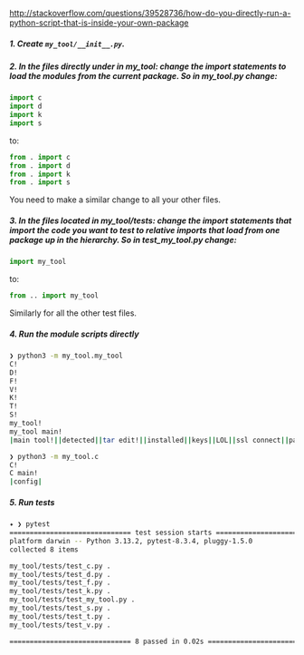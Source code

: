http://stackoverflow.com/questions/39528736/how-do-you-directly-run-a-python-script-that-is-inside-your-own-package

##### 1. Create `my_tool/__init__.py`.

##### 2. In the files directly under in my_tool: change the import statements to load the modules from the current package. So in my_tool.py change:

```python
import c
import d
import k
import s
```
to:

```python
from . import c
from . import d
from . import k
from . import s
```

You need to make a similar change to all your other files.

##### 3. In the files located in my_tool/tests: change the import statements that import the code you want to test to relative imports that load from one package up in the hierarchy. So in test_my_tool.py change:

```python
import my_tool
```

to:

```python
from .. import my_tool
```

Similarly for all the other test files.

##### 4. Run the module scripts directly

```bash
❯ python3 -m my_tool.my_tool
C!
D!
F!
V!
K!
T!
S!
my_tool!
my_tool main!
|main tool!||detected||tar edit!||installed||keys||LOL||ssl connect||parse ASN.1||config|

❯ python3 -m my_tool.c
C!
C main!
|config|
```
##### 5. Run tests

```bash
✦ ❯ pytest
============================== test session starts =============================
platform darwin -- Python 3.13.2, pytest-8.3.4, pluggy-1.5.0
collected 8 items

my_tool/tests/test_c.py .                                                 [ 12%]
my_tool/tests/test_d.py .                                                 [ 25%]
my_tool/tests/test_f.py .                                                 [ 37%]
my_tool/tests/test_k.py .                                                 [ 50%]
my_tool/tests/test_my_tool.py .                                           [ 62%]
my_tool/tests/test_s.py .                                                 [ 75%]
my_tool/tests/test_t.py .                                                 [ 87%]
my_tool/tests/test_v.py .                                                 [100%]

============================== 8 passed in 0.02s ===============================

```
